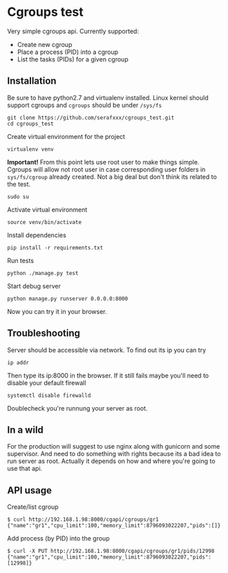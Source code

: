 # Cgroups test

Very simple cgroups api. Currently supported:

* Create new cgroup
* Place a process (PID) into a cgroup
* List the tasks (PIDs) for a given cgroup 

## Installation
Be sure to have python2.7 and virtualenv installed. Linux kernel should support cgroups and
`cgroups` should be under `/sys/fs`

    git clone https://github.com/serafxxx/cgroups_test.git
    cd cgroups_test

Create virtual environment for the project

    virtualenv venv

**Important!** From this point lets use root user to make things simple. Cgroups will allow not root user in case
corresponding user folders in `sys/fs/cgroup` already created. Not a big deal but don't think its
related to the test.

    sudo su   

Activate virtual environment

    source venv/bin/activate
    
Install dependencies

    pip install -r requirements.txt
    
Run tests
    
    python ./manage.py test
    
Start debug server 

    python manage.py runserver 0.0.0.0:8000

Now you can try it in your browser. 

## Troubleshooting
Server should be accessible via network. To find out its ip you can try

    ip addr
    
Then type its ip:8000 in the browser. If it still fails maybe you'll need to disable your default firewall

    systemctl disable firewalld

Doublecheck you're runnung your server as root. 


## In a wild
For the production will suggest to use nginx along with gunicorn and some supervisor. 
And need to do something with rights because its a bad idea to run server as root. Actually it depends on
how and where you're going to use that api.


## API usage

Create/list cgroup
 
    $ curl http://192.168.1.98:8000/cgapi/cgroups/gr1
    {"name":"gr1","cpu_limit":100,"memory_limit":8796093022207,"pids":[]}

Add process (by PID) into the group

    $ curl -X PUT http://192.168.1.98:8000/cgapi/cgroups/gr1/pids/12998
    {"name":"gr1","cpu_limit":100,"memory_limit":8796093022207,"pids":[12998]} 
